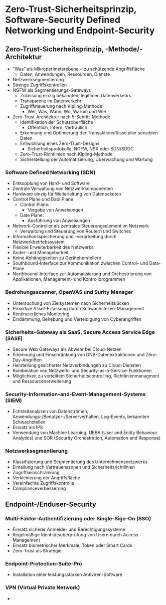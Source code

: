 # Zero-Trust-Sicherheitsprinzip, Software-Security Defined Networking und Endpoint-Security

## Zero-Trust-Sicherheitsprinzip, -Methode/-Architektur
- "Was" als Mikroperimeterebene = zu schützende Angriffsfläche
  - Daten, Anwendungen, Ressourcen, Dienste
- Netzwerksegmentierung
- Strenge Zugriffskontrollen
- NGFW als Segmentierungs-Gateways
  - Zulassung einzig bekannten, legitimen Datenverkehrs
  - Transparenz im Datenverkehr
  - Zugriffsteuerung nach Kipling-Methode
    - Wer, Was, Wann, Wo, Warum und Wie
- Zero-Trust-Architektur nach 5-Schritt-Methode:
  - Identifikation der Schutzoberfläche
    - Öffentlich, Intern, Vertraulich
  - Erkennung und Optimierung der Transaktionsflüsse aller sensiblen Daten
  - Entwicklung eines Zero-Trust-Designs
    - Sicherheitsprotokolle, NGFW, NSX oder SDN/SDDC
  - Zero-Trust-Richtlinien nach Kipling-Methode
  - Sicherstellung der Automatisierung, Überwachung und Wartung
 
### Software Defined Networking (SDN)
- Entkopplung von Hard- und Software
- Zentrale Verwaltung von Netzwerkkomponenten
- Hardware einzig für Weiterleitung von Datenpaketen
- Control Plane und Data Plane
  - Control Plane:
    - Vergabe von Anweisungen
  - Date Plane:
    - Ausführung von Anweisungen
- Network-Controller als zentrales Steuerungselement im Netzwerk
  - Verwaltung und Steuerung von Routern und Switches
- Informationsspeicherung und -verarbeitung durch Netzwerkbetriebssystem
- Flexible Erweiterbarkeit des Netzwerks
- Änder- und Managebarkeit
- Keine Abhängigkeiten zu Geräteherstellern
- Southbound-Interface zur Kommunikation zwischen Control- und Data-Plane
- Northbound-Interface zur Automatisierung und Orchestrierung von Applikationen, Management- und Kontrollprogrammen

### Bedrohungsscanner, OpenVAS und Surity Manager
- Untersuchung von Zielsystemen nach Sicherheitslücken
- Proaktive Asset-Erfassung durch Schwachstellen-Management
- Kontinuierliches Monitoring
- Eindämmung, Behebung und Verteidigung von Cyberangriffen

### Sicherheits-Gateway als SaaS, Secure Access Service Edge (SASE)
- Secure Web Gateways als Abwehr bei Cloud-Netzen
- Erkennung und Einschränkung von DNS-Datenextraktionen und Zero-Day-Angriffen
- Herstellung gesicherter Netzverbindungen zu Cloud-Diensten
- Kombination von Netzwerk- und Security-as-a-Service-Funktionen
- Möglichkeit zu verteiltem Sicherheitscontrolling, Richtlinienmanagment und Ressourcenerweiterung

### Security-Information-and-Event-Management-Systems (SIEM)
- Echtzeitanalysen von Datenströmen, Anwendungs-/Benutzer-/Serververhalten, Log-Events, bekannten Schwachstellen
- Einsatz als IPS
- Verwendung von Machine Learning, UEBA (User and Entity Behaviour Analytics) und SOR (Security Orchestration, Automation and Response)

### Netzwerksegmentierung
- Klassifizierung und Segmentierung des Unternehmensnetzwerks
- Einteilung nach Vertrauenszonen und Sicherheitsrichtlinien
- Zugriffseinschränkung
- Verkleinerung der Angriffsfläche
- Vereinfachte Zugriffskontrolle
- Complianceverbesserung


## Endpoint-/Enduser-Security

### Multi-Faktor-Authentifizierung oder Single-Sign-On (SSO)
- Einsatz sicherer Anmelde- und Berechtigungssysteme
- Regelmäßige Identitätsüberprüfung von Usern durch Access Management
- Einsatz biometrischer Merkmale, Token oder Smart Cards
- Zero-Trust als Strategie

### Endpoint-Protection-Suite-Pro
- Installation einer leistungsstarken Antiviren-Software

### VPN (Virtual Private Network)
- 
